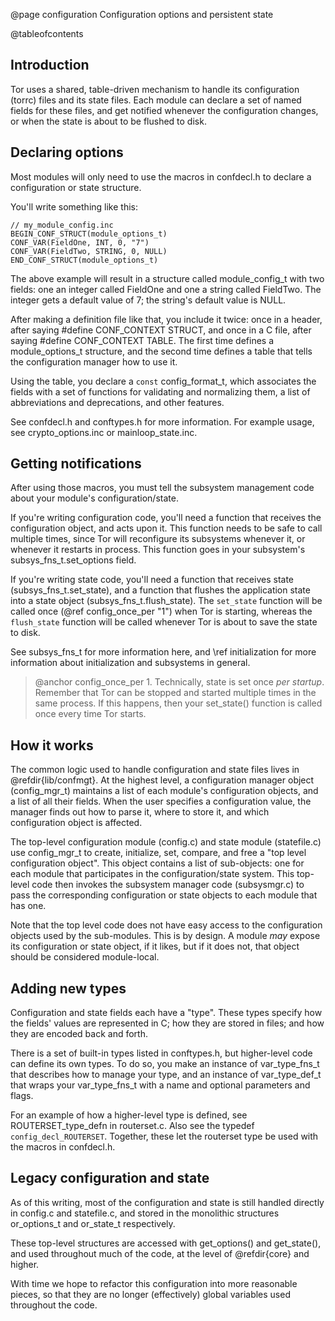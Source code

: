 
@page configuration Configuration options and persistent state

@tableofcontents

## Introduction

Tor uses a shared, table-driven mechanism to handle its
configuration (torrc) files and its state files.  Each module can
declare a set of named fields for these files, and get notified
whenever the configuration changes, or when the state is about to be
flushed to disk.

## Declaring options

Most modules will only need to use the macros in confdecl.h to
declare a configuration or state structure.

You'll write something like this:

    // my_module_config.inc
    BEGIN_CONF_STRUCT(module_options_t)
    CONF_VAR(FieldOne, INT, 0, "7")
    CONF_VAR(FieldTwo, STRING, 0, NULL)
    END_CONF_STRUCT(module_options_t)

The above example will result in a structure called module_config_t
with two fields: one an integer called FieldOne and one a string
called FieldTwo.  The integer gets a default value of 7; the
string's default value is NULL.

After making a definition file like that, you include it twice: once
in a header, after saying \#define CONF_CONTEXT STRUCT, and once in
a C file, after saying \#define CONF_CONTEXT TABLE.  The first time
defines a module_options_t structure, and the second time defines a
table that tells the configuration manager how to use it.

Using the table, you declare a `const` config_format_t, which
associates the fields with a set of functions for validating and
normalizing them, a list of abbreviations and deprecations, and
other features.

See confdecl.h and conftypes.h for more information. For example
usage, see crypto_options.inc or mainloop_state.inc.

## Getting notifications

After using those macros, you must tell the subsystem management
code about your module's configuration/state.

If you're writing configuration code, you'll need a function that
receives the configuration object, and acts upon it.  This function
needs to be safe to call multiple times, since Tor will reconfigure
its subsystems whenever it, or whenever it restarts in process.
This function goes in your subsystem's subsys_fns_t.set_options
field.

If you're writing state code, you'll need a function that receives
state (subsys_fns_t.set_state), and a function that flushes the
application state into a state object (subsys_fns_t.flush_state).
The `set_state` function will be called once (@ref config_once_per
"1") when Tor is starting, whereas the `flush_state` function will
be called whenever Tor is about to save the state to disk.

See subsys_fns_t for more information here, and \ref initialization
for more information about initialization and subsystems in general.

> @anchor config_once_per 1. Technically, state is set once _per startup_.
> Remember that Tor can be stopped and started multiple times in
> the same process.  If this happens, then your set_state() function
> is called once every time Tor starts.

## How it works

The common logic used to handle configuration and state files lives
in @refdir{lib/confmgt}.  At the highest level, a configuration
manager object (config_mgr_t) maintains a list of each module's
configuration objects, and a list of all their fields.  When the
user specifies a configuration value, the manager finds out how to
parse it, where to store it, and which configuration object is
affected.

The top-level configuration module (config.c) and state module
(statefile.c) use config_mgr_t to create, initialize, set, compare,
and free a "top level configuration object".  This object contains a
list of sub-objects: one for each module that participates in the
configuration/state system.  This top-level code then invokes the
subsystem manager code (subsysmgr.c) to pass the corresponding
configuration or state objects to each module that has one.

Note that the top level code does not have easy access to the
configuration objects used by the sub-modules.  This is by design.
A module _may_ expose its configuration or state object, if it
likes, but if it does not, that object should be considered
module-local.

## Adding new types

Configuration and state fields each have a "type".  These types
specify how the fields' values are represented in C; how they are
stored in files; and how they are encoded back and forth.

There is a set of built-in types listed in conftypes.h, but
higher-level code can define its own types.  To do so, you make an
instance of var_type_fns_t that describes how to manage your type,
and an instance of var_type_def_t that wraps your var_type_fns_t
with a name and optional parameters and flags.

For an example of how a higher-level type is defined, see
ROUTERSET_type_defn in routerset.c.  Also see the typedef
`config_decl_ROUTERSET`.  Together, these let the routerset type be
used with the macros in confdecl.h.

## Legacy configuration and state

As of this writing, most of the configuration and state is still
handled directly in config.c and statefile.c, and stored in the
monolithic structures or_options_t and or_state_t respectively.

These top-level structures are accessed with get_options() and
get_state(), and used throughout much of the code, at the level of
@refdir{core} and higher.

With time we hope to refactor this configuration into more
reasonable pieces, so that they are no longer (effectively) global
variables used throughout the code.

